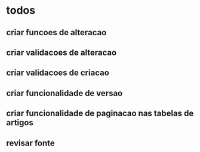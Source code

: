 # todos

## criar funcoes de alteracao
## criar validacoes de alteracao
## criar validacoes de criacao 
## criar funcionalidade de versao
## criar funcionalidade de paginacao nas tabelas de artigos
## revisar fonte
